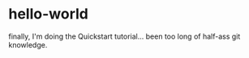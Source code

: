 # hello-world
finally, I'm doing the Quickstart tutorial... been too long of half-ass git knowledge.
